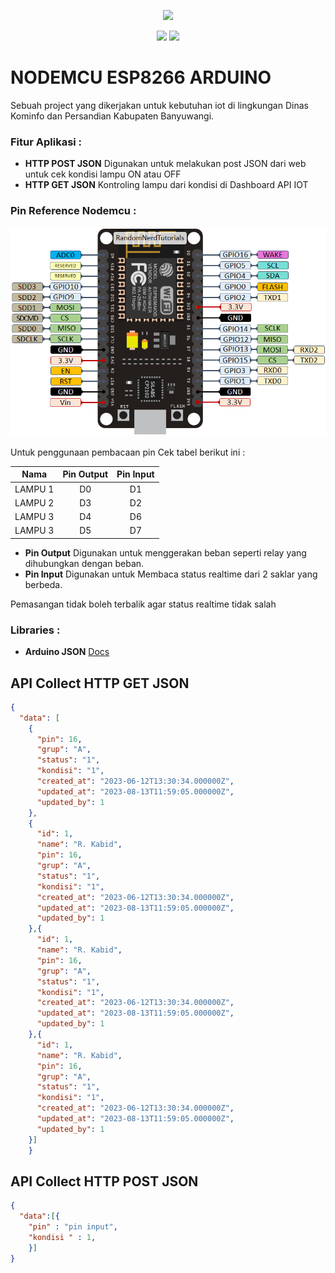 <p align="center"><a href="https://nandateknik.my.id" target="_blank"><img src="https://blogger.googleusercontent.com/img/a/AVvXsEjwJW1smTUSgRIsdJLF7v4Pbwu3TwFTdFwpRkWTLcdu-esrY-MbY54D8YC5I-IPGiKzb5war06-wlcRr2HAfhId2_mHeQXUDc-B046j4tRZAv04Z-DcbxaVmEwNu9uBeG81M1zQO63du49VSIx2RzPjWtqB8eWYU5jH1F5tT8eJ6ZMOzpcEtcWw5ycz=s548" width="400"></a></p>

<p align="center">
<a href="#"><img src="https://img.shields.io/badge/PRODUCTION V.1-%3CCOLOR%3E.svg"></a>
<a href="#"><img src="https://img.shields.io/badge/BY-NANDADEV-blue"></a>
</p>

# NODEMCU ESP8266 ARDUINO


Sebuah project yang dikerjakan untuk kebutuhan iot di lingkungan Dinas Kominfo dan Persandian Kabupaten Banyuwangi.

### Fitur Aplikasi :
- **HTTP POST JSON** Digunakan untuk melakukan post JSON dari web untuk cek kondisi lampu ON atau OFF
- **HTTP GET JSON** Kontroling lampu dari kondisi di Dashboard API IOT

### Pin Reference Nodemcu :

![alt text](https://github.com/nandateknik/kominfoiot_arduino/blob/master/img/nodemcu.webp?raw=true)



Untuk penggunaan pembacaan pin Cek tabel berikut ini :

| Nama         | Pin Output | Pin Input  |
| -----------  |:--:|:--:|
| LAMPU 1      | D0 | D1 |
| LAMPU 2      | D3 | D2 |
| LAMPU 3      | D4 | D6 |
| LAMPU 3      | D5 | D7 |

- **Pin Output** Digunakan untuk menggerakan beban seperti relay yang dihubungkan dengan beban.
- **Pin Input** Digunakan untuk Membaca status realtime dari 2 saklar yang berbeda.
  
Pemasangan tidak boleh terbalik agar status realtime tidak salah

### Libraries :
- **Arduino JSON** [Docs](https://arduinojson.org/v6/doc/)

## API Collect HTTP GET JSON
```Json
{
  "data": [
    {
      "pin": 16,
      "grup": "A",
      "status": "1",
      "kondisi": "1",
      "created_at": "2023-06-12T13:30:34.000000Z",
      "updated_at": "2023-08-13T11:59:05.000000Z",
      "updated_by": 1
    },
    {
      "id": 1,
      "name": "R. Kabid",
      "pin": 16,
      "grup": "A",
      "status": "1",
      "kondisi": "1",
      "created_at": "2023-06-12T13:30:34.000000Z",
      "updated_at": "2023-08-13T11:59:05.000000Z",
      "updated_by": 1
    },{
      "id": 1,
      "name": "R. Kabid",
      "pin": 16,
      "grup": "A",
      "status": "1",
      "kondisi": "1",
      "created_at": "2023-06-12T13:30:34.000000Z",
      "updated_at": "2023-08-13T11:59:05.000000Z",
      "updated_by": 1
    },{
      "id": 1,
      "name": "R. Kabid",
      "pin": 16,
      "grup": "A",
      "status": "1",
      "kondisi": "1",
      "created_at": "2023-06-12T13:30:34.000000Z",
      "updated_at": "2023-08-13T11:59:05.000000Z",
      "updated_by": 1
    }]
    }
```

## API Collect HTTP POST JSON
```Json
{
  "data":[{
    "pin" : "pin input",
    "kondisi " : 1,
    }]
}
```




